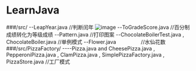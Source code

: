 # LearnJava
###/src/
--LeapYear.java               //判断闰年
![image](https://github.com/905220575/LearnJava/img/LeapYear.png)
--ToGradeScore.java           //百分制成绩转化为等级成绩
--Pattern.java                //打印图案
--ChocolateBoilerTest.java , ChocolateBoiler.java //单例模式
--Flower.java                 //水仙花数
###/src/PizzaFactory/
----Pizza.java and CheesePizza.java , PepperoniPizza.java , ClamPizza.java , SimplePizzaFactory.java , PizzaStore.java //工厂模式
